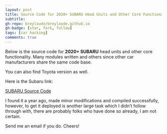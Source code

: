 ```yaml
---
layout: post
title: Source Code for 2020+ SUBARU Head Units and Other Core Functionality
subtitle: 
gh-repo: breylaude/breylaude.github.io
gh-badge: [star, fork, follow]
tags: [car hacking]
comments: true
---
```


Below is the source code for **2020+ SUBARU** head units and other core functionality. Many modules written and others since other car manufacturers share the same code base.  

You can also find Toyota version as well. 

Here is the Subaru link:

[SUBARU Source Code](https://t.co/oeSX9xNS0q)

I found it a year ago, made minor modifications and compiled successfully, however, to get it deployed is another large task which I didn’t follow through with, there are probably folks who have done so already, I am not certain.

Send me an email if you do. Cheers!

